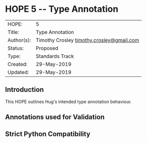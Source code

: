 # HOPE 5 -- Type Annotation

|             |                                             |
| ------------| ------------------------------------------- |
| HOPE:       | 5                                           |
| Title:      | Type Annotation                             |
| Author(s):  | Timothy Crosley <timothy.crosley@gmail.com> |
| Status:     | Proposed                                    |
| Type:       | Standards Track                             |
| Created:    | 29-May-2019                                 |
| Updated:    | 29-May-2019                                 |

## Introduction

This HOPE outlines Hug's intended type annotation behaviour.

## Annotations used for Validation

## Strict Python Compatibility

